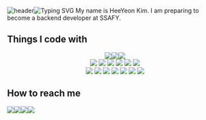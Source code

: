 ![header](https://capsule-render.vercel.app/api?type=waving&color=00000&text=&animation=twinkling&height=80)![Typing SVG](https://readme-typing-svg.demolab.com?font=Alkatra&weight=500&size=35&duration=4000&pause=50000&color=000000&center=false&vCenter=false&multiline=true&repeat=true&width=1000&height=60&lines=Welcome+to+HeeYeon's+GitHub!)
My name is HeeYeon Kim. I am preparing to become a backend developer at SSAFY.
## Things I code with
<div style="display:flex; flex-direction:column; align-items:center; justify-content:center;">
    <div  style="justify-content:center; display:flex;">
        <img src="https://img.shields.io/badge/Java-007396?style=for-the-badge&logo=openjdk&logoColor=white"> 
        <img src="https://img.shields.io/badge/Spring Boot-6DB33F?style=for-the-badge&logo=spring boot&logoColor=white"> 
        <img src="https://img.shields.io/badge/mysql-4479A1?style=for-the-badge&logo=mysql&logoColor=white"> 
    </div>
    <div>
    <img src="https://img.shields.io/badge/MariaDB-003545?style=flat-square&logo=docker&logoColor=white"> 
        <img src="https://img.shields.io/badge/Redis-%23DD0031?style=flat-square&logo=redis&logoColor=white"> 
        <img src="https://img.shields.io/badge/Jquery-%230769AD?style=flat-square&logo=jquery&logoColor=white"> 
        <img src="https://img.shields.io/badge/docker-%230db7ed?style=flat-square&logo=docker&logoColor=white"> 
        <img src="https://img.shields.io/badge/NGINX-009639?style=flat-square&logo=nginx&logoColor=white"> 
        <img src="https://img.shields.io/badge/AWS-%23FF9900?style=flat-square&logo=amazon aws&logoColor=white"> 
    </div>
    <div>
        <img src="https://img.shields.io/badge/HTML5-E34F26?style=flat-square&logo=html5&logoColor=white"> 
        <img src="https://img.shields.io/badge/CSS3-1572B6?style=flat-square&logo=css3&logoColor=white"> 
        <img src="https://img.shields.io/badge/JavaScript-F7DF1E?style=flat-square&logo=javascript&logoColor=black"> 
        <img src="https://img.shields.io/badge/Bootstrap-7952B3?style=flat-square&logo=bootstrap&logoColor=white">
        <img src="https://img.shields.io/badge/TailWind CSS-06B6D4?style=flat-square&logo=tailwindcss&logoColor=white">
        <img src="https://img.shields.io/badge/Jira-0052CC?style=flat-square&logo=jira&logoColor=white">
        <img src="https://img.shields.io/badge/Notion-000000?style=flat-square&logo=notion&logoColor=white"> 
    </div>
</div>

## How to reach me
<div style="display:flex; flex-direction:row;">
    <a href="https://h-yeon00.tistory.com"><img src="https://img.shields.io/badge/Tistory-000000?style=flat-square&logo=Tistory&logoColor=white"></a> <!--
 --><a href="mailto:heeyeon3050@gmail.com"><img src="https://img.shields.io/badge/Gmail-EA4335?style=flat-square&logo=Gmail&logoColor=white"></a> <!--
 --><a href="mailto:kho200a@naver.com"><img src="https://img.shields.io/badge/Naver-03C75A?style=flat-square&logo=naver&logoColor=white"></a> <!--
 --><a href="https://www.instagram.com/h_yeon._.00"><img src="https://img.shields.io/badge/Instagram-E4405F?style=flat-square&logo=Instagram&logoColor=white"></a>
</div>
